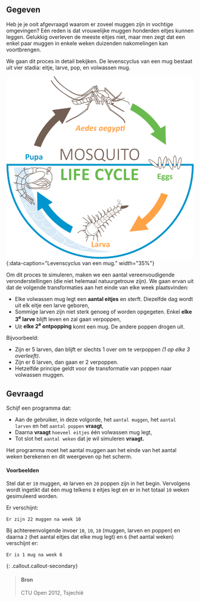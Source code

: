 ## Gegeven

Heb je je ooit afgevraagd waarom er zoveel muggen zijn in vochtige omgevingen? Eén reden is dat vrouwelijke muggen honderden eitjes kunnen leggen. Gelukkig overleven de meeste eitjes niet, maar men zegt dat een enkel paar muggen in enkele weken duizenden nakomelingen kan voortbrengen.

We gaan dit proces in detail bekijken. De levenscyclus van een mug bestaat uit vier stadia: eitje, larve, pop, en volwassen mug.

![Levenscyclus van een mug.](media/mosquito-life-cycle.png "Levenscyclus van een mug."){:data-caption="Levenscyclus van een mug." width="35%"}

Om dit proces te simuleren, maken we een aantal vereenvoudigende veronderstellingen (die niet helemaal natuurgetrouw zijn). We gaan ervan uit dat de volgende transformaties aan het einde van elke week plaatsvinden:

- Elke volwassen mug legt een **aantal eitjes** en sterft. Diezelfde dag wordt uit elk eitje een larve geboren,
- Sommige larven zijn niet sterk genoeg of worden opgegeten. Enkel **elke 3<sup>e</sup> larve** blijft leven en zal gaan verpoppen,
- Uit **elke 2<sup>e</sup> ontpopping** komt een mug. De andere poppen drogen uit.

Bijvoorbeeld: 
* Zijn er 5 larven, dan blijft er slechts 1 over om te verpoppen *(1 op elke 3 overleeft)*.
* Zijn er 6 larven, dan gaan er 2 verpoppen.
* Hetzelfde principe geldt voor de transformatie van poppen naar volwassen muggen.

## Gevraagd

Schijf een programma dat:

- Aan de gebruiker, in deze volgorde, het `aantal muggen`, het `aantal larven` en het `aantal poppen` **vraagt**,
- Daarna **vraagt** `hoeveel eitjes` één volwassen mug legt,
- Tot slot het `aantal weken` dat je wil simuleren **vraagt.**

Het programma moet het aantal muggen aan het einde van het aantal weken berekenen en dit weergeven op het scherm.

#### Voorbeelden

Stel dat er `10` muggen, `40` larven en `20` poppen zijn in het begin. Vervolgens wordt ingetikt dat één mug telkens `8` eitjes legt en er in het totaal `10` weken gesimuleerd worden.

Er verschijnt:
```
Er zijn 22 muggen na week 10
```

Bij achtereenvolgende invoer `10`, `10`, `10` (muggen, larven en poppen) en daarna `2` (het aantal eitjes dat elke mug legt) en `6` (het aantal weken) verschijnt er:

```
Er is 1 mug na week 6
```

{: .callout.callout-secondary}
>#### Bron
> CTU Open 2012, Tsjechië

